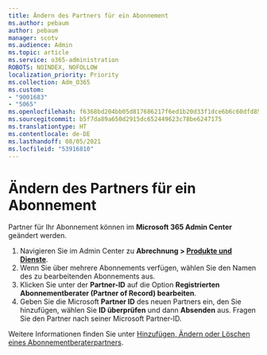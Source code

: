```yaml
---
title: Ändern des Partners für ein Abonnement
ms.author: pebaum
author: pebaum
manager: scotv
ms.audience: Admin
ms.topic: article
ms.service: o365-administration
ROBOTS: NOINDEX, NOFOLLOW
localization_priority: Priority
ms.collection: Adm_O365
ms.custom:
- "9001683"
- "5065"
ms.openlocfilehash: f6368bd204bb05d817686217f6ed1b20d33f1dce6b6c60dfd85f1c962e5df65d
ms.sourcegitcommit: b5f7da89a650d2915dc652449623c78be6247175
ms.translationtype: HT
ms.contentlocale: de-DE
ms.lasthandoff: 08/05/2021
ms.locfileid: "53916810"
---
```

# <a name="change-the-partner-for-a-subscription"></a>Ändern des Partners für ein Abonnement

Partner für Ihr Abonnement können im **Microsoft 365 Admin Center** geändert werden.

1. Navigieren Sie im Admin Center zu **Abrechnung > [Produkte und Dienste](https://go.microsoft.com/fwlink/p/?linkid=842054)**. 
2. Wenn Sie über mehrere Abonnements verfügen, wählen Sie den Namen des zu bearbeitenden Abonnements aus. 
3. Klicken Sie unter der **Partner-ID** auf die Option **Registrierten Abonnementberater (Partner of Record) bearbeiten**.
4. Geben Sie die Microsoft **Partner ID** des neuen Partners ein, den Sie hinzufügen, wählen Sie **ID überprüfen** und dann **Absenden** aus. Fragen Sie den Partner nach seiner Microsoft Partner-ID.

Weitere Informationen finden Sie unter [Hinzufügen, Ändern oder Löschen eines Abonnementberaterpartners](https://docs.microsoft.com/microsoft-365/admin/misc/add-partner). 
